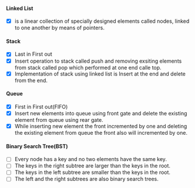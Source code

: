 #### Linked List

* [X] is a linear collection of specially designed elements called nodes, linked to one another by means of pointers.

#### Stack

* [X] Last in First out
* [X] Insert operation to stack called push and removing exsiting elements from stack called pop which performed at one end calle top.
* [X] Implementation of stack using linked list is Insert at the end and delete from the end.

#### Queue

* [X] First in First out(FIFO)
* [X] Insert new elements into queue using front gate and delete the existing element from queue using rear gate.
* [X] While inserting new element the front incremented by one and deleting the existing element from queue the front also will incremented by one.

#### Binary Search Tree(BST)

* [ ] Every node has a key and no two elements have the same key.
* [ ] The keys in the right subtree are larger than the keys in the root.
* [ ] The keys in the left subtree are smaller than the keys in the root.
* [ ] The left and the right subtrees are also binary search trees.
